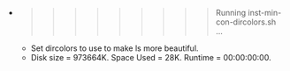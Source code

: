 * >>>>>>>>> Running inst-min-con-dircolors.sh ...
  * Set dircolors to use  to make ls more beautiful.
  * Disk size = 973664K. Space Used = 28K. Runtime = 00:00:00:00.
